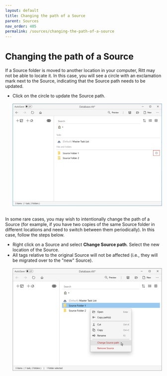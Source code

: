 ```yaml
---
layout: default
title: Changing the path of a Source
parent: Sources
nav_order: 405
permalink: /sources/changing-the-path-of-a-source
---
```


# Changing the path of a Source

If a Source folder is moved to another location in your computer, Ritt may not be able to locate it. In this case, you will see a circle with an exclamation mark next to the Source, indicating that the Source path needs to be updated. 
- Click on the circle to update the Source path.<br/><br/>![Please Update Source path](../img/Please-Update-Source-path.png) <br/><br/>


In some rare cases, you may wish to intentionally change the path of a Source (for example, if you have two copies of the same Source folder in different locations and need to switch between them periodically). In this case, follow the steps below.

- Right click on a Source and select **Change Source path**. Select the new location of the Source.
- All tags relative to the original Source will not be affected (i.e., they will be migrated over to the "new" Source).<br/><br/>![Change Source path](../img/Change-Source-path.png)